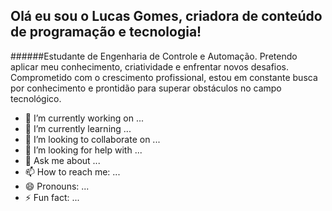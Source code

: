 ## Olá eu sou o Lucas Gomes, criadora de conteúdo de programação e tecnologia!
######Estudante de Engenharia de Controle e Automação. Pretendo aplicar meu conhecimento, criatividade e enfrentar novos desafios. Comprometido com o crescimento profissional, estou em constante busca por conhecimento e prontidão para superar obstáculos no campo tecnológico.
- 🔭 I’m currently working on ...
- 🌱 I’m currently learning ...
- 👯 I’m looking to collaborate on ...
- 🤔 I’m looking for help with ...
- 💬 Ask me about ...
- 📫 How to reach me: ...
- 😄 Pronouns: ...
- ⚡ Fun fact: ...
